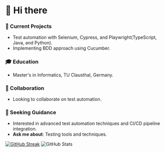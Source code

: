 # 👋 Hi there

### 🔭 Current Projects
- Test automation with Selenium, Cypress, and Playwright(TypeScript, Java, and Python).
- Implementing BDD approach using Cucumber.

### 🎓 Education
- Master's in Informatics, TU Clausthal, Germany.

### 🤝 Collaboration
- Looking to collaborate on test automation.

### 🤔 Seeking Guidance
- Interested in advanced test automation techniques and CI/CD pipeline integration.
- **Ask me about**: Testing tools and techniques.


[![GitHub Streak](https://streak-stats.demolab.com?user=mib-coding&theme=whatsapp-dark2&card_width=460)](https://git.io/streak-stats)
![GitHub Stats](https://github-readme-stats.vercel.app/api?username=mib-coding&show_icons=true&theme=radical)

